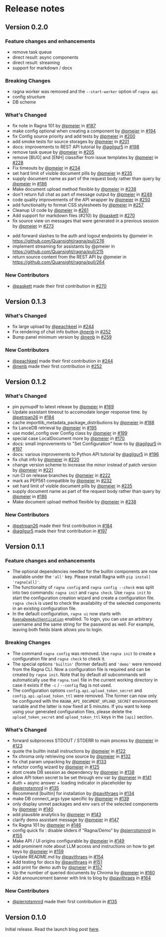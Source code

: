 # Release notes

## Version 0.2.0

### Feature changes and enhancements

- remove task queue
- direct result: async components
- direct result: streaming
- support for markdown / docx

### Breaking Changes

- ragna worker was removed and the `--start-worker` option of `ragna api`
- config structure
- DB scheme

### What's Changed

- fix note in Ragna 101 by [@pmeier](https://github.com/pmeier) in
  [#187](https://github.com/Quansight/ragna/pull/187)
- make config optional when creating a component by [@pmeier](https://github.com/pmeier)
  in [#194](https://github.com/Quansight/ragna/pull/194)
- fix Config source priority and add tests by [@pmeier](https://github.com/pmeier) in
  [#200](https://github.com/Quansight/ragna/pull/200)
- add smoke tests for source storages by [@pmeier](https://github.com/pmeier) in
  [#201](https://github.com/Quansight/ragna/pull/201)
- docs: improvements to REST API tutorial by [@agilgur5](https://github.com/agilgur5) in
  [#198](https://github.com/Quansight/ragna/pull/198)
- remove task queue by [@pmeier](https://github.com/pmeier) in
  [#205](https://github.com/Quansight/ragna/pull/205)
- remove [BUG] and [ENH] classifier from issue templates by
  [@pmeier](https://github.com/pmeier) in
  [#228](https://github.com/Quansight/ragna/pull/228)
- Fix timeouts by [@pmeier](https://github.com/pmeier) in
  [#234](https://github.com/Quansight/ragna/pull/234)
- set hard limit of visible document pills by [@pmeier](https://github.com/pmeier) in
  [#235](https://github.com/Quansight/ragna/pull/235)
- supply document name as part of the request body rather than query by
  [@pmeier](https://github.com/pmeier) in
  [#186](https://github.com/Quansight/ragna/pull/186)
- Make document upload method flexible by [@pmeier](https://github.com/pmeier) in
  [#238](https://github.com/Quansight/ragna/pull/238)
- don't return full chat as part of message output by
  [@pmeier](https://github.com/pmeier) in
  [#249](https://github.com/Quansight/ragna/pull/249)
- code quality improvements of the API wrapper by [@pmeier](https://github.com/pmeier)
  in [#250](https://github.com/Quansight/ragna/pull/250)
- add functionality to format CSS stylesheets by [@pmeier](https://github.com/pmeier) in
  [#257](https://github.com/Quansight/ragna/pull/257)
- Cleanup UI code by [@pmeier](https://github.com/pmeier) in
  [#261](https://github.com/Quansight/ragna/pull/261)
- Add support for markdown files (#210) by [@paskett](https://github.com/paskett) in
  [#270](https://github.com/Quansight/ragna/pull/270)
- fix source view on messages that were generated in a previous session by
  [@pmeier](https://github.com/pmeier) in
  [#273](https://github.com/Quansight/ragna/pull/273)

* add forward slashes to the auth and logout endpoints by @pmeier in
  https://github.com/Quansight/ragna/pull/276
* implement streaming for assistants by @pmeier in
  https://github.com/Quansight/ragna/pull/215
* return source content from the REST API by @pmeier in
  https://github.com/Quansight/ragna/pull/264

### New Contributors

- [@paskett](https://github.com/paskett) made their first contribution in
  [#270](https://github.com/Quansight/ragna/pull/270)

## Version 0.1.3

### What's Changed

- fix large upload by [@peachkeel](https://github.com/peachkeel) in
  [#244](https://github.com/Quansight/ragna/pull/244)
- Fix rendering of chat info button [@nenb](https://github.com/nenb) in
  [#252](https://github.com/Quansight/ragna/pull/252)
- Bump panel minimum version by [@nenb](https://github.com/nenb) in
  [#259](https://github.com/Quansight/ragna/pull/259)

### New Contributors

- [@peachkeel](https://github.com/peachkeel) made their first contribution in
  [#244](https://github.com/Quansight/ragna/pull/244)
- [@nenb](https://github.com/nenb) made their first contribution in
  [#252](https://github.com/Quansight/ragna/pull/252)

## Version 0.1.2

### What's Changed

- pin pymupdf to latest release by [@pmeier](https://github.com/pmeier) in
  [#169](https://github.com/Quansight/ragna/pull/169)
- Update assistant timeout to accomodate longer response time. by
  [@petrpan26](https://github.com/petrpan26) in
  [#184](https://github.com/Quansight/ragna/pull/184)
- cache importlib_metadata_package_distributions by [@pmeier](https://github.com/pmeier)
  in [#188](https://github.com/Quansight/ragna/pull/188)
- fix LanceDB retrieval by [@pmeier](https://github.com/pmeier) in
  [#195](https://github.com/Quansight/ragna/pull/195)
- use model_config over Config class by [@pmeier](https://github.com/pmeier) in
  [#199](https://github.com/Quansight/ragna/pull/199)
- special case LocalDocument more by [@pmeier](https://github.com/pmeier) in
  [#170](https://github.com/Quansight/ragna/pull/170)
- docs: small improvements to "Set Configuration" how-to by
  [@agilgur5](https://github.com/agilgur5) in
  [#197](https://github.com/Quansight/ragna/pull/197)
- docs: various improvements to Python API tutorial by
  [@agilgur5](https://github.com/agilgur5) in
  [#196](https://github.com/Quansight/ragna/pull/196)
- fix chat info by [@pmeier](https://github.com/pmeier) in
  [#220](https://github.com/Quansight/ragna/pull/220)
- change version scheme to increase the minor instead of patch version by
  [@pmeier](https://github.com/pmeier) in
  [#221](https://github.com/Quansight/ragna/pull/221)
- run CI on release branches by [@pmeier](https://github.com/pmeier) in
  [#222](https://github.com/Quansight/ragna/pull/222)
- mark as PEP561 compatible by [@pmeier](https://github.com/pmeier) in
  [#232](https://github.com/Quansight/ragna/pull/232)
- set hard limit of visible document pills by [@pmeier](https://github.com/pmeier) in
  [#235](https://github.com/Quansight/ragna/pull/235)
- supply document name as part of the request body rather than query by
  [@pmeier](https://github.com/pmeier) in
  [#186](https://github.com/Quansight/ragna/pull/186)
- Make document upload method flexible by [@pmeier](https://github.com/pmeier) in
  [#238](https://github.com/Quansight/ragna/pull/238)

### New Contributors

- [@petrpan26](https://github.com/petrpan26) made their first contribution in
  [#184](https://github.com/Quansight/ragna/pull/184)
- [@agilgur5](https://github.com/agilgur5) made their first contribution in
  [#197](https://github.com/Quansight/ragna/pull/197)

## Version 0.1.1

### Feature changes and enhancements

- The optional dependencies needed for the builtin components are now available under
  the `'all'` key. Please install Ragna with `pip install 'ragna[all]'`.
- The functionality of `ragna config` and `ragna config --check` was split into two
  commands: `ragna init` and `ragna check`. Use `ragna init` to start the configuration
  creation wizard and create a configuration file. `ragna check` is used to check the
  availability of the selected components in an existing configuration file.
- In the default configuration, `ragna ui` now starts with
  [`RagnaDemoAuthentication`](https://ragna.chat/en/stable/references/python-api/#ragna.core.RagnaDemoAuthentication)
  enabled. To login, you can use an arbitrary username and the same string for the
  password as well. For example, leaving both fields blank allows you to login.

### Breaking Changes

- The command `ragna config` was removed. Use `ragna init` to create a configuration
  file and `ragna check` to check it.
- The special options `'builtin'` (former default) and `'demo'` were removed from the
  Ragna CLI. Now a configuration file is required and can be created by `ragna init`.
  Note that by default all subcommands will automatically use the `ragna.toml` file in
  the current working directory in case it exists if the `-c` / `--config` flag is not
  used.
- The configuration options `config.api.upload_token_secret` and
  `config.api.upload_token_ttl` were removed. The former can now only be configured with
  the `RAGNA_API_DOCUMENT_UPLOAD_SECRET` environment variable and the latter is now
  fixed at 5 minutes. If you want to keep using your generated configuration files,
  please delete the `upload_token_secret` and `upload_token_ttl` keys in the `[api]`
  section.

### What's Changed

- forward subprocess STDOUT / STDERR to main process by
  [@pmeier](https://github.com/pmeier) in
  [#123](https://github.com/Quansight/ragna/pull/123)
- quote the builtin install instructions by [@pmeier](https://github.com/pmeier) in
  [#122](https://github.com/Quansight/ragna/pull/122)
- fix chroma only retrieving one source by [@pmeier](https://github.com/pmeier) in
  [#132](https://github.com/Quansight/ragna/pull/132)
- fix chat param unpacking by [@pmeier](https://github.com/pmeier) in
  [#133](https://github.com/Quansight/ragna/pull/133)
- refactor config wizard by [@pmeier](https://github.com/pmeier) in
  [#125](https://github.com/Quansight/ragna/pull/125)
- dont create DB session as dependency by [@pmeier](https://github.com/pmeier) in
  [#138](https://github.com/Quansight/ragna/pull/138)
- allow API token secret to be set through env var by
  [@pmeier](https://github.com/pmeier) in
  [#141](https://github.com/Quansight/ragna/pull/141)
- Auth + async answer + loading indicator in placeholder by
  [@pierrotsmnrd](https://github.com/pierrotsmnrd) in
  [#135](https://github.com/Quansight/ragna/pull/135)
- Recommend [builtin] for installation by [@pavithraes](https://github.com/pavithraes)
  in [#134](https://github.com/Quansight/ragna/pull/134)
- make DB connect_args type specific by [@pmeier](https://github.com/pmeier) in
  [#139](https://github.com/Quansight/ragna/pull/139)
- only display unmet packages and env vars of the selected components by
  [@pmeier](https://github.com/pmeier) in
  [#140](https://github.com/Quansight/ragna/pull/140)
- add plausible analytics by [@pmeier](https://github.com/pmeier) in
  [#143](https://github.com/Quansight/ragna/pull/143)
- clarify demo assistant message by [@pmeier](https://github.com/pmeier) in
  [#147](https://github.com/Quansight/ragna/pull/147)
- fix Ragna 101 by [@pmeier](https://github.com/pmeier) in
  [#146](https://github.com/Quansight/ragna/pull/146)
- config quick fix : disable sliders if "Ragna/Demo" by
  [@pierrotsmnrd](https://github.com/pierrotsmnrd) in
  [#155](https://github.com/Quansight/ragna/pull/155)
- Make API / UI origins configurable by [@pmeier](https://github.com/pmeier) in
  [#149](https://github.com/Quansight/ragna/pull/149)
- add prominent note about LLM access and instructions on how to get keys by
  [@pmeier](https://github.com/pmeier) in
  [#159](https://github.com/Quansight/ragna/pull/159)
- Update README.md by [@pavithraes](https://github.com/pavithraes) in
  [#154](https://github.com/Quansight/ragna/pull/154)
- Add testing for docs by [@pavithraes](https://github.com/pavithraes) in
  [#151](https://github.com/Quansight/ragna/pull/151)
- add print for demo auth by [@pmeier](https://github.com/pmeier) in
  [#157](https://github.com/Quansight/ragna/pull/157)
- Up the number of queried documents by Chroma by [@pmeier](https://github.com/pmeier)
  in [#160](https://github.com/Quansight/ragna/pull/160)
- Add announcement banner with link to blog by
  [@pavithraes](https://github.com/pavithraes) in
  [#164](https://github.com/Quansight/ragna/pull/164)

### New Contributors

- [@pierrotsmnrd](https://github.com/pierrotsmnrd) made their first contribution in
  [#135](https://github.com/Quansight/ragna/pull/135)

## Version 0.1.0

Initial release. Read the launch blog post
[here](https://quansight.com/post/unveiling-ragna-an-open-source-rag-based-ai-orchestration-framework-designed-to-scale-from-research-to-production/).
